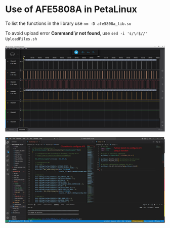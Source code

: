 # Use of AFE5808A in PetaLinux

To list the functions in the library use `nm -D afe5808a_lib.so`

To avoid upload error **Command \r not found**, use `sed -i 's/\r$//' UploadFiles.sh`

![1705117220876](image/Readme/1705117220876.png)

![1705117226089](image/Readme/1705117226089.png)
